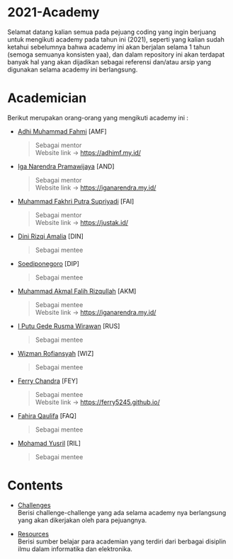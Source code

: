 # 2021-Academy

Selamat datang kalian semua pada pejuang coding yang ingin berjuang untuk mengikuti academy pada tahun ini (2021), seperti yang kalian sudah ketahui sebelumnya bahwa academy ini akan berjalan selama 1 tahun (semoga semuanya konsisten yaa), dan dalam repository ini akan terdapat banyak hal yang akan dijadikan sebagai referensi dan/atau arsip yang digunakan selama academy ini berlangsung.

# Academician

Berikut merupakan orang-orang yang mengikuti academy ini :

- [Adhi Muhammad Fahmi](https://github.com/adhiiimf) [AMF]
  > Sebagai mentor  
  > Website link -> https://adhimf.my.id/
- [Iga Narendra Pramawijaya](https://github.com/IritaSee) [AND]
  > Sebagai mentor  
  > Website link -> https://iganarendra.my.id/
- [Muhammad Fakhri Putra Supriyadi](https://github.com/fakhrip) [FAI]
  > Sebagai mentor  
  > Website link -> https://justak.id/
- [Dini Rizqi Amalia](https://github.com/dinudinni) [DIN] 
  > Sebagai mentee
- [Soediponegoro](https://github.com/Soedipo) [DIP]
  > Sebagai mentee
- [Muhammad Akmal Falih Rizqullah](https://github.com/akmalfalih) [AKM]
  > Sebagai mentee  
  > Website link -> https://iganarendra.my.id/
- [I Putu Gede Rusma Wirawan](https://github.com/rusmajunior) [RUS]
  > Sebagai mentee
- [Wizman Rofiansyah](https://github.com/Rofiansyah) [WIZ]
  > Sebagai mentee
- [Ferry Chandra](https://github.com/ferry5245) [FEY]
  > Sebagai mentee  
  > Website link -> https://ferry5245.github.io/
- [Fahira Qaulifa](https://github.com/fahiraq) [FAQ]
  > Sebagai mentee
- [Mohamad Yusril](https://github.com/usereall) [RIL]
  > Sebagai mentee

# Contents

- [Challenges](./challenges)  
  Berisi challenge-challenge yang ada selama academy nya berlangsung yang akan dikerjakan oleh para pejuangnya.

- [Resources](./resources)  
  Berisi sumber belajar para academian yang terdiri dari berbagai disiplin ilmu dalam informatika dan elektronika.
